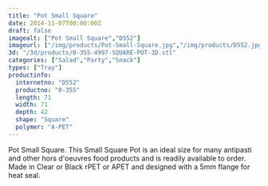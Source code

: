 ```yaml
---
title: "Pot Small Square"
date: 2014-11-07T00:00:00Z
draft: false
imagealt: ["Pot Small Square","D552"]
imageurl: ["/img/products/Pot-Small-Square.jpg","/img/products/D552.jpg"]
3d: "/3d/products/0-355-4997-SQUARE-POT-3D.stl"
categories: ["Salad","Party","Snack"]
types: ["Tray"]
productinfo:
  internetno: "D552"
  productno: "0-355"
  length: 71
  width: 71
  depth: 42
  shape: "Square"
  polymer: "A-PET"
---
```

Pot Small Square. This Small Square Pot is an ideal size for many antipasti and other hors d'oeuvres food products and is readily available to order. Made in Clear or Black rPET or APET and designed with a 5mm flange for heat seal.